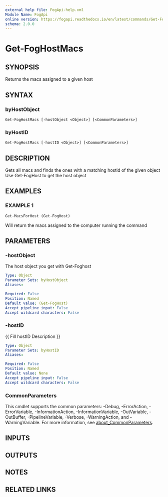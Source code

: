 ```yaml
---
external help file: FogApi-help.xml
Module Name: FogApi
online version: https://fogapi.readthedocs.io/en/latest/commands/Get-FogHostMacs
schema: 2.0.0
---
```


# Get-FogHostMacs

## SYNOPSIS
Returns the macs assigned to a given host

## SYNTAX

### byHostObject
```
Get-FogHostMacs [-hostObject <Object>] [<CommonParameters>]
```

### byHostID
```
Get-FogHostMacs [-hostID <Object>] [<CommonParameters>]
```

## DESCRIPTION
Gets all macs and finds the ones with a matching hostid of the given object
Use Get-FogHost to get the host object

## EXAMPLES

### EXAMPLE 1
```
Get-MacsForHost (Get-FogHost)
```

Will return the macs assigned to the computer running the command

## PARAMETERS

### -hostObject
The host object you get with Get-Foghost

```yaml
Type: Object
Parameter Sets: byHostObject
Aliases:

Required: False
Position: Named
Default value: (Get-FogHost)
Accept pipeline input: False
Accept wildcard characters: False
```

### -hostID
{{ Fill hostID Description }}

```yaml
Type: Object
Parameter Sets: byHostID
Aliases:

Required: False
Position: Named
Default value: None
Accept pipeline input: False
Accept wildcard characters: False
```

### CommonParameters
This cmdlet supports the common parameters: -Debug, -ErrorAction, -ErrorVariable, -InformationAction, -InformationVariable, -OutVariable, -OutBuffer, -PipelineVariable, -Verbose, -WarningAction, and -WarningVariable. For more information, see [about_CommonParameters](http://go.microsoft.com/fwlink/?LinkID=113216).

## INPUTS

## OUTPUTS

## NOTES

## RELATED LINKS
